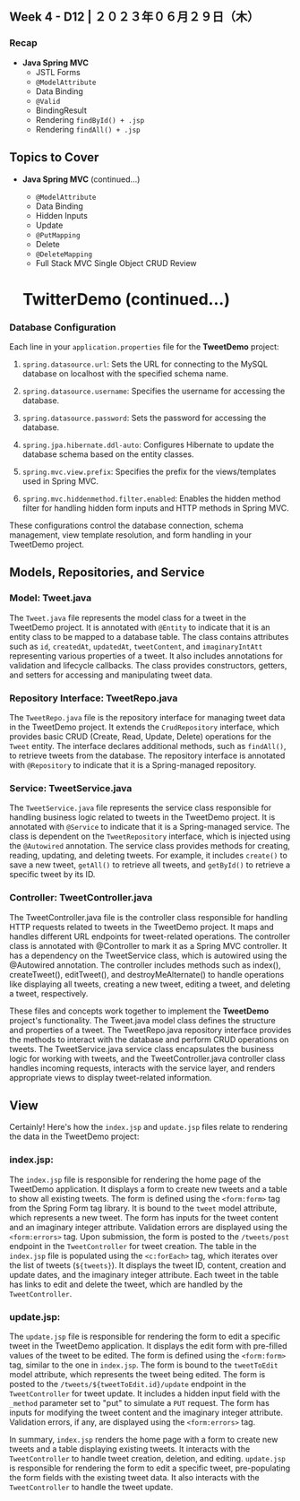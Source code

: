 ## **Week 4** - D12 |  ２０２３年０６月２９日（木）

### Recap
- **Java Spring MVC**
    - JSTL Forms
    - `@ModelAttribute`
    - Data Binding
    - `@Valid`
    - BindingResult
    - Rendering `findById() + .jsp`
    - Rendering `findAll() + .jsp`

## Topics to Cover
- **Java Spring MVC** (continued...)
    - `@ModelAttribute`
    - Data Binding
    - Hidden Inputs
    - Update
    - `@PutMapping`
    - Delete
    - `@DeleteMapping`
    - Full Stack MVC Single Object CRUD Review

    # TwitterDemo (continued...)

### Database Configuration
Each line in your `application.properties` file for the **TweetDemo** project:

1. `spring.datasource.url`: Sets the URL for connecting to the MySQL database on localhost with the specified schema name.

2. `spring.datasource.username`: Specifies the username for accessing the database.

3. `spring.datasource.password`: Sets the password for accessing the database.

4. `spring.jpa.hibernate.ddl-auto`: Configures Hibernate to update the database schema based on the entity classes.

5. `spring.mvc.view.prefix`: Specifies the prefix for the views/templates used in Spring MVC.

6. `spring.mvc.hiddenmethod.filter.enabled`: Enables the hidden method filter for handling hidden form inputs and HTTP methods in Spring MVC.

These configurations control the database connection, schema management, view template resolution, and form handling in your TweetDemo project.

## Models, Repositories, and Service

### Model: **Tweet.java**

The `Tweet.java` file represents the model class for a tweet in the TweetDemo project. It is annotated with `@Entity` to indicate that it is an entity class to be mapped to a database table. The class contains attributes such as `id`, `createdAt`, `updatedAt`, `tweetContent`, and `imaginaryIntAtt` representing various properties of a tweet. It also includes annotations for validation and lifecycle callbacks. The class provides constructors, getters, and setters for accessing and manipulating tweet data.

### Repository Interface: **TweetRepo.java**

The `TweetRepo.java` file is the repository interface for managing tweet data in the TweetDemo project. It extends the `CrudRepository` interface, which provides basic CRUD (Create, Read, Update, Delete) operations for the `Tweet` entity. The interface declares additional methods, such as `findAll()`, to retrieve tweets from the database. The repository interface is annotated with `@Repository` to indicate that it is a Spring-managed repository.

### Service: **TweetService.java**

The `TweetService.java` file represents the service class responsible for handling business logic related to tweets in the TweetDemo project. It is annotated with `@Service` to indicate that it is a Spring-managed service. The class is dependent on the `TweetRepository` interface, which is injected using the `@Autowired` annotation. The service class provides methods for creating, reading, updating, and deleting tweets. For example, it includes `create()` to save a new tweet, `getAll()` to retrieve all tweets, and `getById()` to retrieve a specific tweet by its ID.

### Controller: **TweetController.java**

The TweetController.java file is the controller class responsible for handling HTTP requests related to tweets in the TweetDemo project. It maps and handles different URL endpoints for tweet-related operations. The controller class is annotated with @Controller to mark it as a Spring MVC controller. It has a dependency on the TweetService class, which is autowired using the @Autowired annotation. The controller includes methods such as index(), createTweet(), editTweet(), and destroyMeAlternate() to handle operations like displaying all tweets, creating a new tweet, editing a tweet, and deleting a tweet, respectively.

These files and concepts work together to implement the **TweetDemo** project's functionality. The Tweet.java model class defines the structure and properties of a tweet. The TweetRepo.java repository interface provides the methods to interact with the database and perform CRUD operations on tweets. The TweetService.java service class encapsulates the business logic for working with tweets, and the TweetController.java controller class handles incoming requests, interacts with the service layer, and renders appropriate views to display tweet-related information.

## View
Certainly! Here's how the `index.jsp` and `update.jsp` files relate to rendering the data in the TweetDemo project:

### **index.jsp:**

The `index.jsp` file is responsible for rendering the home page of the TweetDemo application. It displays a form to create new tweets and a table to show all existing tweets. The form is defined using the `<form:form>` tag from the Spring Form tag library. It is bound to the `tweet` model attribute, which represents a new tweet. The form has inputs for the tweet content and an imaginary integer attribute. Validation errors are displayed using the `<form:errors>` tag. Upon submission, the form is posted to the `/tweets/post` endpoint in the `TweetController` for tweet creation. The table in the `index.jsp` file is populated using the `<c:forEach>` tag, which iterates over the list of tweets (`${tweets}`). It displays the tweet ID, content, creation and update dates, and the imaginary integer attribute. Each tweet in the table has links to edit and delete the tweet, which are handled by the `TweetController`.

### **update.jsp:**

The `update.jsp` file is responsible for rendering the form to edit a specific tweet in the TweetDemo application. It displays the edit form with pre-filled values of the tweet to be edited. The form is defined using the `<form:form>` tag, similar to the one in `index.jsp`. The form is bound to the `tweetToEdit` model attribute, which represents the tweet being edited. The form is posted to the `/tweets/${tweetToEdit.id}/update` endpoint in the `TweetController` for tweet update. It includes a hidden input field with the `_method` parameter set to "put" to simulate a `PUT` request. The form has inputs for modifying the tweet content and the imaginary integer attribute. Validation errors, if any, are displayed using the `<form:errors>` tag.

In summary, `index.jsp` renders the home page with a form to create new tweets and a table displaying existing tweets. It interacts with the `TweetController` to handle tweet creation, deletion, and editing. `update.jsp` is responsible for rendering the form to edit a specific tweet, pre-populating the form fields with the existing tweet data. It also interacts with the `TweetController` to handle the tweet update.